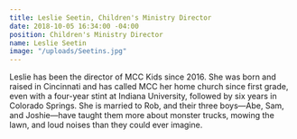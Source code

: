 ```yaml
---
title: Leslie Seetin, Children's Ministry Director
date: 2018-10-05 16:34:00 -04:00
position: Children's Ministry Director
name: Leslie Seetin
image: "/uploads/Seetins.jpg"
---
```


Leslie has been the director of MCC Kids since 2016. She was born and raised in Cincinnati and has called MCC her home church since first grade, even with a four-year stint at Indiana University, followed by six years in Colorado Springs. She is married to Rob, and their three boys—Abe, Sam, and Joshie—have taught them more about monster trucks, mowing the lawn, and loud noises than they could ever imagine. 
